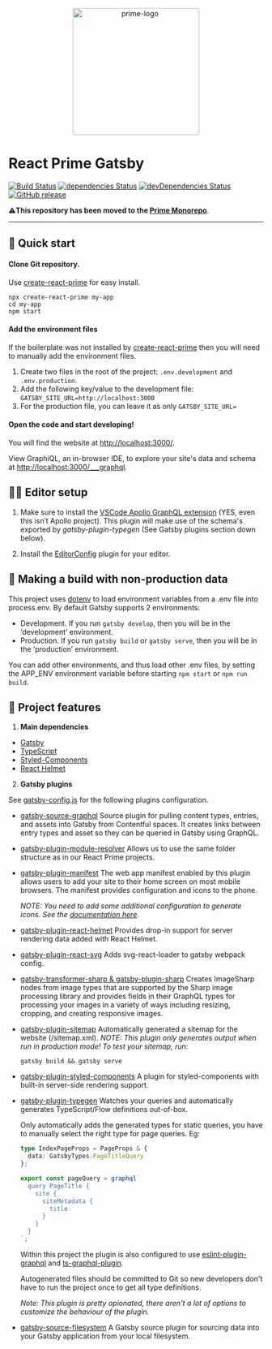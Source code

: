 <p align="center">
  <img src="https://github.com/react-prime/react-prime/blob/master/src/static/images/prime-logo.png" alt="prime-logo" width="250px" />
</p>

# React Prime Gatsby
[![Build Status](https://travis-ci.org/react-prime/react-prime-gatsby.svg?branch=master)](https://travis-ci.org/react-prime/react-prime-gatsby)
[![dependencies Status](https://david-dm.org/react-prime/react-prime-gatsby/status.svg)](https://david-dm.org/react-prime/react-prime-gatsby)
[![devDependencies Status](https://david-dm.org/react-prime/react-prime-gatsby/dev-status.svg)](https://david-dm.org/react-prime/react-prime-gatsby?type=dev)
[![GitHub release](https://img.shields.io/github/release/react-prime/react-prime-gatsby.svg)](https://github.com/react-prime/react-prime-gatsby)

⚠️**This repository has been moved to the [Prime Monorepo](https://github.com/LabelA/prime-monorepo/tree/main/boilerplates/react-web)**.

---

## 🚀 Quick start

#### Clone Git repository.

Use [create-react-prime](https://www.npmjs.com/package/create-react-prime) for easy install.

```shell
npx create-react-prime my-app
cd my-app
npm start
```

#### Add the environment files

If the boilerplate was not installed by [create-react-prime](https://www.npmjs.com/package/create-react-prime) then you will need to manually add the environment files.

1. Create two files in the root of the project: `.env.development` and `.env.production`.
3. Add the following key/value to the development file: `GATSBY_SITE_URL=http://localhost:3000`
4. For the production file, you can leave it as only `GATSBY_SITE_URL=`

#### Open the code and start developing!

You will find the website at [http://localhost:3000/](http://localhost:3000/).

View GraphiQL, an in-browser IDE, to explore your site's data and schema at [http://localhost:3000/___graphql](http://localhost:3000/___graphql).

## 👨‍💻 Editor setup

1. Make sure to install the [VSCode Apollo GraphQL extension](https://marketplace.visualstudio.com/items?itemName=apollographql.vscode-apollo) (YES, even this isn’t Apollo project). This plugin will make use of the schema's exported by _gatsby-plugin-typegen_ (See Gatsby plugins section down below).

2. Install the [EditorConfig](https://editorconfig.org/) plugin for your editor.

## 📑 Making a build with non-production data

This project uses [dotenv](https://www.npmjs.com/package/dotenv) to load environment variables from a .env file into process.env. By default Gatsby supports 2 environments:

- Development. If you run `gatsby develop`, then you will be in the ‘development’ environment.
- Production. If you run `gatsby build` or `gatsby serve`, then you will be in the ‘production’ environment.

You can add other environments, and thus load other .env files, by setting the APP_ENV environment variable before starting `npm start` or `npm run build`. 

## 📖 Project features

1.  **Main dependencies**

- [Gatsby](https://www.gatsbyjs.com/)
- [TypeScript](https://www.typescriptlang.org/)
- [Styled-Components](https://www.styled-components.com)
- [React Helmet](https://github.com/nfl/react-helmet)

2. **Gatsby plugins**

See [gatsby-config.js](gatsby-config.js) for the following plugins configuration.

- [gatsby-source-graphql](https://www.gatsbyjs.com/plugins/gatsby-source-contentful/) Source plugin for pulling content types, entries, and assets into Gatsby from Contentful spaces. It creates links between entry types and asset so they can be queried in Gatsby using GraphQL.
- [gatsby-plugin-module-resolver](https://www.gatsbyjs.com/plugins/gatsby-plugin-module-resolver/)
Allows us to use the same folder structure as in our React Prime projects.
- [gatsby-plugin-manifest](https://www.gatsbyjs.com/plugins/gatsby-plugin-manifest/?=manifest) The web app manifest enabled by this plugin allows users to add your site to their home screen on most mobile browsers. The manifest provides configuration and icons to the phone.

  _NOTE: You need to add some additional configuration to generate icons. See the [documentation here](https://www.gatsbyjs.com/plugins/gatsby-plugin-manifest/?=manifest#configure-icons-and-their-generations---required)._
- [gatsby-plugin-react-helmet](https://www.gatsbyjs.com/plugins/gatsby-plugin-react-helmet/?=gatsby-plugin-react-helmet) Provides drop-in support for server rendering data added with React Helmet.
- [gatsby-plugin-react-svg](https://www.gatsbyjs.com/plugins/gatsby-plugin-react-svg/?=gatsby-plugin-react-svg) Adds svg-react-loader to gatsby webpack config.
- [gatsby-transformer-sharp & gatsby-plugin-sharp](https://www.gatsbyjs.com/plugins/gatsby-transformer-sharp/?=gatsby%20transformer) Creates ImageSharp nodes from image types that are supported by the Sharp image processing library and provides fields in their GraphQL types for processing your images in a variety of ways including resizing, cropping, and creating responsive images.
- [gatsby-plugin-sitemap](https://www.gatsbyjs.com/plugins/gatsby-plugin-sitemap/?=gatsby-plugin-sitemap) Automatically generated a sitemap for the website (/sitemap.xml). _NOTE: This plugin only generates output when run in production mode! To test your sitemap, run:_ 

  ```shell
  gatsby build && gatsby serve
  ```
- [gatsby-plugin-styled-components](https://www.gatsbyjs.com/plugins/gatsby-plugin-styled-components/?=gatsby-plugin-styled-components) A plugin for styled-components with built-in server-side rendering support.
- [gatsby-plugin-typegen](https://www.gatsbyjs.com/plugins/gatsby-plugin-typegen/?=gatsby-plugin-typegen) Watches your queries and automatically generates TypeScript/Flow definitions out-of-box.

  Only automatically adds the generated types for static queries, you have to manually select the right type for page queries. Eg: 

    ```ts
    type IndexPageProps = PageProps & {
      data: GatsbyTypes.PageTitleQuery
    };

    export const pageQuery = graphql`
      query PageTitle {
        site {
          siteMetadata {
            title
          }
        }
      }
    `;
    ```

  Within this project the plugin is also configured to use [eslint-plugin-graphql](https://github.com/apollographql/eslint-plugin-graphql) and [ts-graphql-plugin](https://github.com/Quramy/ts-graphql-plugin).

  Autogenerated files should be committed to Git so new developers don't have to run the project once to get all type definitions.

  _Note: This plugin is pretty opionated, there aren't a lot of options to customize the behaviour of the plugin._

- [gatsby-source-filesystem](https://www.gatsbyjs.com/plugins/gatsby-source-filesystem/?=gatsby-source-filesystem) A Gatsby source plugin for sourcing data into your Gatsby application from your local filesystem.
